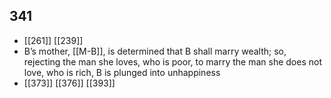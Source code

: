 ## 341
- [[261]] [[239]] 
- B’s mother, [[M-B]], is determined that B shall marry wealth; so, rejecting the man she loves, who is poor, to marry the man she does not love, who is rich, B is plunged into unhappiness
- [[373]] [[376]] [[393]] 

